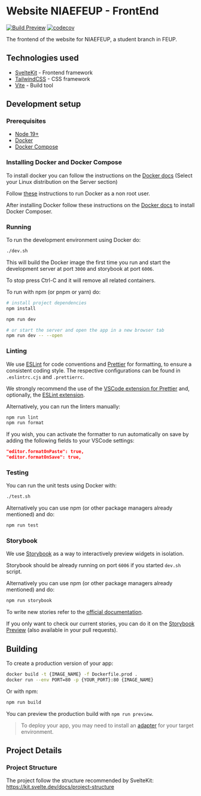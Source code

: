 # Website NIAEFEUP - FrontEnd

[![Build Preview](https://api.netlify.com/api/v1/badges/8ddc6c12-c861-4fd5-8087-2c076d090c5a/deploy-status?branch=develop)](https://develop--niaefeup-frontend.netlify.app/)
[![codecov](https://codecov.io/gh/NIAEFEUP/website-niaefeup-frontend/branch/develop/graph/badge.svg?token=K5HKQV5209)](https://codecov.io/gh/NIAEFEUP/website-niaefeup-frontend)

The frontend of the website for NIAEFEUP, a student branch in FEUP.

## Technologies used

- [SvelteKit](https://kit.svelte.dev/) - Frontend framework
- [TailwindCSS](https://tailwindcss.com/) - CSS framework
- [Vite](https://vitejs.dev/) - Build tool

## Development setup

### Prerequisites

- [Node 19+](https://nodejs.org)
- [Docker](https://www.docker.com/)
- [Docker Compose](https://www.docker.com/)

### Installing Docker and Docker Compose

To install docker you can follow the instructions on the [Docker docs](https://docs.docker.com/engine/install/) (Select your Linux distribution on the Server section)

Follow [these](https://docs.docker.com/engine/install/linux-postinstall/#manage-docker-as-a-non-root-user/) instructions to run Docker as a non root user.

After installing Docker follow these instructions on the [Docker docs](https://docs.docker.com/compose/install/) to install Docker Composer.

### Running

To run the development environment using Docker do:

```bash
./dev.sh
```

This will build the Docker image the first time you run and start the development server at port `3000` and storybook at port `6006`.

To stop press Ctrl-C and it will remove all related containers.

To run with npm (or pnpm or yarn) do:

```bash
# install project dependencies
npm install

npm run dev

# or start the server and open the app in a new browser tab
npm run dev -- --open
```

### Linting

We use [ESLint](https://eslint.org/) for code conventions and [Prettier](https://prettier.io/) for formatting, to ensure a consistent coding style. The respective configurations can be found in `.eslintrc.cjs` and `.prettierrc`.

We strongly recommend the use of the [VSCode extension for Prettier](https://marketplace.visualstudio.com/items?itemName=esbenp.prettier-vscode) and, optionally, the [ESLint extension](https://marketplace.visualstudio.com/items?itemName=dbaeumer.vscode-eslint).

Alternatively, you can run the linters manually:

```bash
npm run lint
npm run format
```

If you wish, you can activate the formatter to run automatically on save by adding the following fields to your VSCode settings:

```json
"editor.formatOnPaste": true,
"editor.formatOnSave": true,
```

### Testing

You can run the unit tests using Docker with:

```bash
./test.sh
```

Alternatively you can use npm (or other package managers already mentioned) and do:

```bash
npm run test
```

### Storybook

We use [Storybook](https://storybook.js.org/) as a way to interactively preview widgets in isolation.

Storybook should be already running on port `6006` if you started `dev.sh` script.

Alternatively you can use npm (or other package managers already mentioned) and do:

```bash
npm run storybook
```

To write new stories refer to the [official documentation](https://storybook.js.org/docs/7.0/svelte/writing-stories/introduction).

If you only want to check our current stories, you can do it on the [Storybook Preview](https://develop--niaefeup-frontend-storybook.netlify.app/) (also available in your pull requests).

## Building

To create a production version of your app:

```bash
docker build -t {IMAGE_NAME} -f Dockerfile.prod .
docker run --env PORT=80 -p {YOUR_PORT}:80 {IMAGE_NAME}
```

Or with npm:

```bash
npm run build
```

You can preview the production build with `npm run preview`.

> To deploy your app, you may need to install an [adapter](https://kit.svelte.dev/docs/adapters) for your target environment.

## Project Details

### Project Structure

The project follow the structure recommended by SvelteKit: https://kit.svelte.dev/docs/project-structure
